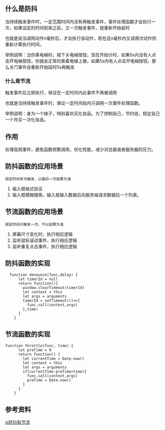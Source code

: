 
## 什么是防抖

当持续触发事件时，一定范围时间内没有再触发事件，事件处理函数才会执行一次，如果设定的时间到来之前，又一次触发事件，就重新开始延时

也就是说当调用动作n毫秒后，才会执行该动作，若在这n毫秒内又调用次动作则重新计算执行时间。

举例说明：当你乘电梯时，按下关电梯按钮，现在开始计时，如果5s内没有人点击开电梯按钮，你就会正常的乘着电梯上楼，如果5s内有人点击开电梯按钮，那么关门事件会重新开始延时5s再触发

### 什么是节流

触发事件后立即执行，保证在一定时间内此事件不再被调用

也就是当持续触发事件时，保证一定时间段内只调用一次事件处理函数。

举例说明：身为一个妹子，特别喜欢买化妆品。为了控制自己，节约钱，规定自己一个月买一次化妆品。


## 作用
处理高频事件，避免函数频繁调用，优化性能，减少浏览器或者服务器的压力。

## 防抖函数的应用场景

`规定时间多次触发，以最后一次结果为准`
	
1. 输入框格式验证
2. 输入框模糊搜索。输入框输入数据后向服务端请求数据拉一个列表。

## 节流函数的应用场景

`规定时间只触发一次，不以结果为准`

1. 屏幕尺寸变化时，执行相应逻辑
2. 监听鼠标滚动事件，执行相应逻辑
3. 监听重复点击事件，执行相应逻辑

	
## 防抖函数的实现

```
  function denounce(func,delay) {
      let timerId = null
      return function(){
        window.clearTimeout(timerId)
        let context = this
        let args = arguments
        timerId = setTimeout(()=>{
          func.call(context,args)
        },time)
      }
    }
```
## 节流函数的实现

```
function throttle(func, time) {
      let preTime = 0
      return function() {
        let currentTime = Date.now()
        let context = this
        let args = arguments
        if(currentTime-preTime>time){
          func.call(context,args)
          preTime = Date.now()
        }
      }
    }
```
## 参考资料
[js防抖和节流](https://www.cnblogs.com/momo798/p/9177767.html)
